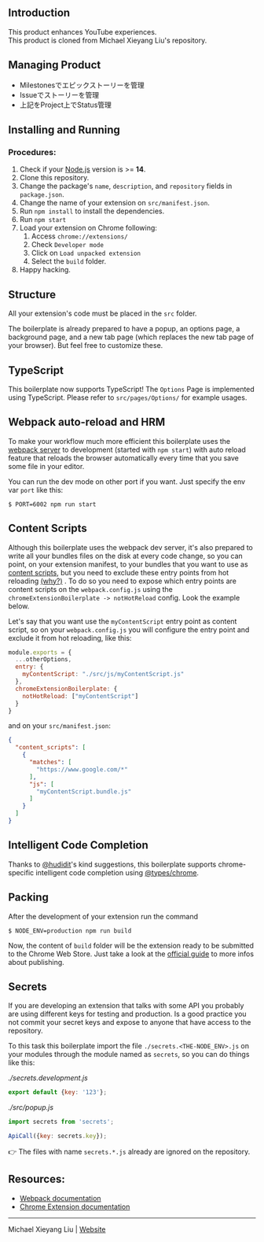 ## Introduction

This product enhances YouTube experiences.<br/>
This product is cloned from Michael Xieyang Liu's repository.

## Managing Product

- Milestonesでエピックストーリーを管理
- Issueでストーリーを管理
- 上記をProject上でStatus管理

## Installing and Running

### Procedures:

1. Check if your [Node.js](https://nodejs.org/) version is >= **14**.
2. Clone this repository.
3. Change the package's `name`, `description`, and `repository` fields in `package.json`.
4. Change the name of your extension on `src/manifest.json`.
5. Run `npm install` to install the dependencies.
6. Run `npm start`
7. Load your extension on Chrome following:
    1. Access `chrome://extensions/`
    2. Check `Developer mode`
    3. Click on `Load unpacked extension`
    4. Select the `build` folder.
8. Happy hacking.

## Structure

All your extension's code must be placed in the `src` folder.

The boilerplate is already prepared to have a popup, an options page, a background page, and a new tab page (which
replaces the new tab page of your browser). But feel free to customize these.

## TypeScript

This boilerplate now supports TypeScript! The `Options` Page is implemented using TypeScript. Please refer
to `src/pages/Options/` for example usages.

## Webpack auto-reload and HRM

To make your workflow much more efficient this boilerplate uses
the [webpack server](https://webpack.github.io/docs/webpack-dev-server.html) to development (started with `npm start`)
with auto reload feature that reloads the browser automatically every time that you save some file in your editor.

You can run the dev mode on other port if you want. Just specify the env var `port` like this:

```
$ PORT=6002 npm run start
```

## Content Scripts

Although this boilerplate uses the webpack dev server, it's also prepared to write all your bundles files on the disk at
every code change, so you can point, on your extension manifest, to your bundles that you want to use
as [content scripts](https://developer.chrome.com/extensions/content_scripts), but you need to exclude these entry
points from hot
reloading [(why?)](https://github.com/samuelsimoes/chrome-extension-webpack-boilerplate/issues/4#issuecomment-261788690)
. To do so you need to expose which entry points are content scripts on the `webpack.config.js` using
the `chromeExtensionBoilerplate -> notHotReload` config. Look the example below.

Let's say that you want use the `myContentScript` entry point as content script, so on your `webpack.config.js` you will
configure the entry point and exclude it from hot reloading, like this:

```js
module.exports = {
  ...otherOptions,
  entry: {
    myContentScript: "./src/js/myContentScript.js"
  },
  chromeExtensionBoilerplate: {
    notHotReload: ["myContentScript"]
  }
}
```

and on your `src/manifest.json`:

```json
{
  "content_scripts": [
    {
      "matches": [
        "https://www.google.com/*"
      ],
      "js": [
        "myContentScript.bundle.js"
      ]
    }
  ]
}
```

## Intelligent Code Completion

Thanks to [@hudidit](https://github.com/lxieyang/chrome-extension-boilerplate-react/issues/4)'s kind suggestions, this
boilerplate supports chrome-specific intelligent code completion
using [@types/chrome](https://www.npmjs.com/package/@types/chrome).

## Packing

After the development of your extension run the command

```
$ NODE_ENV=production npm run build
```

Now, the content of `build` folder will be the extension ready to be submitted to the Chrome Web Store. Just take a look
at the [official guide](https://developer.chrome.com/webstore/publish) to more infos about publishing.

## Secrets

If you are developing an extension that talks with some API you probably are using different keys for testing and
production. Is a good practice you not commit your secret keys and expose to anyone that have access to the repository.

To this task this boilerplate import the file `./secrets.<THE-NODE_ENV>.js` on your modules through the module named
as `secrets`, so you can do things like this:

_./secrets.development.js_

```js
export default {key: '123'};
```

_./src/popup.js_

```js
import secrets from 'secrets';

ApiCall({key: secrets.key});
```

:point_right: The files with name `secrets.*.js` already are ignored on the repository.

## Resources:

- [Webpack documentation](https://webpack.js.org/concepts/)
- [Chrome Extension documentation](https://developer.chrome.com/extensions/getstarted)

---

Michael Xieyang Liu | [Website](https://lxieyang.github.io)
